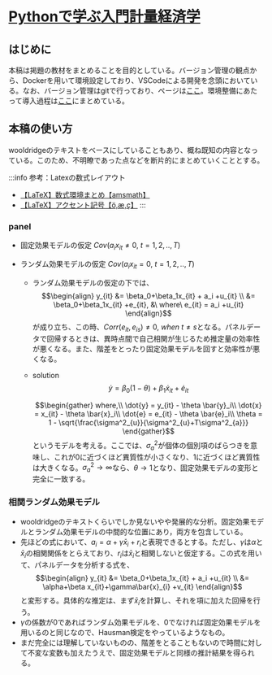 # [Pythonで学ぶ入門計量経済学](https://py4etrics.github.io/index.html)

## はじめに
 本稿は掲題の教材をまとめることを目的としている。バージョン管理の観点から、Dockerを用いて環境設定しており、VSCodeによる開発を念頭においている。なお、バージョン管理はgitで行っており、ページは[ここ](https://github.com/kazu-H/python_econometrics)。環境整備にあたって導入過程は[ここ](https://hackmd.io/G6B0bkqQQIexhxWxCJyvEQ)にまとめている。
 
 ## 本稿の使い方
 wooldridgeのテキストをベースにしていることもあり、概ね既知の内容となっている。このため、不明瞭であった点などを断片的にまとめていくこととする。
 
:::info
参考：Latexの数式レイアウト
- [【LaTeX】数式環境まとめ【amsmath】](https://mathlandscape.com/latex-eq/)
- [【LaTeX】アクセント記号【ö,æ,ç】](https://takataninote.com/tex/accent.html)
:::
 
### panel
- 固定効果モデルの仮定
$Cov(a_{i}x_{it} ≠ 0, \  t=1,2,..,T)$

- ランダム効果モデルの仮定
$Cov(a_{i}x_{it} = 0, \  t=1,2,..,T)$

  * ランダム効果モデルの仮定の下では、
$$\begin{align}
y_{it} &= \beta_0+\beta_1x_{it} + a_i +u_{it} \\
&= \beta_0+\beta_1x_{it} +e_{it},
&\ where\ e_{it} = a_i +u_{it} 
\end{align}$$
が成り立ち、この時、$Corr(e_{it},e_{is})≠0,\ when\ t≠s$となる。パネルデータで回帰するときは、異時点間で自己相関が生じるため推定量の効率性が悪くなる。また、階差をとったり固定効果モデルを回すと効率性が悪くなる。

  * solution
  $$\dot{y} = \beta_0(1-\theta)+\beta_1\dot{x}_{it}+\dot{e}_{it}$$

    $$\begin{gather}
where,\\
\dot{y} = y_{it} - \theta \bar{y}_i\\
\dot{x} = x_{it} - \theta \bar{x}_i\\
\dot{e} = e_{it} - \theta \bar{e}_i\\
\theta = 1 - \sqrt{\frac{\sigma^2_{u}}{\sigma^2_{u}+T\sigma^2_{a}}}
\end{gather}$$
    というモデルを考える。ここでは、$\sigma^2_{a}$が個体の個別項のばらつきを意味し、これが0に近づくほど異質性が小さくなり、1に近づくほど異質性は大きくなる。$\sigma^2_{a}\to\infty$なら、$\theta\to1$となり、固定効果モデルの変形と完全に一致する。

### 相関ランダム効果モデル
- wooldridgeのテキストくらいでしか見ないやや発展的な分析。固定効果モデルとランダム効果モデルの中間的な位置にあり，両方を包含している。
- 先ほどの式において、$a_i = \alpha+\gamma\bar{x}_{i}+r_i$と表現できるとする。ただし、$\gamma$は$\alpha$と$\bar{x}_{i}$の相関関係をとらえており、$r_i$は$\bar{x}_{i}$と相関しないと仮定する。この式を用いて、パネルデータを分析する式を、$$\begin{align}
y_{it} &= \beta_0+\beta_1x_{it} + a_i +u_{it} \\
&= \alpha+\beta x_{it}+\gamma\bar{x}_{i} +v_{it}
\end{align}$$と変形する。具体的な推定は、まず$\bar{x}_{i}$を計算し、それを項に加えた回帰を行う。
- $\gamma$の係数が0であればランダム効果モデルを、0でなければ固定効果モデルを用いるのと同じなので、Hausman検定をやっているようなもの。
- まだ完全には理解していないものの、階差をとることもないので時間に対して不変な変数も加えたうえで、固定効果モデルと同様の推計結果を得られる。
